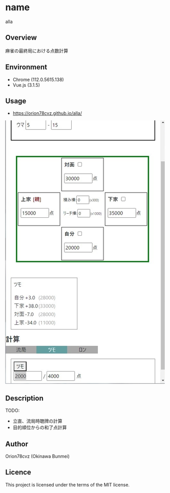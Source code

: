 # name

alla

## Overview

麻雀の最終局における点数計算

## Environment

- Chrome (112.0.5615.138)
- Vue.js (3.1.5)

## Usage

- https://orion78cvz.github.io/alla/

![screenshot](screenshot.jpg)

## Description

TODO:
- 立直、流局時聴牌の計算
- 目的順位からの和了点計算

## Author

Orion78cvz (Okinawa Bunmei)

## Licence

This project is licensed under the terms of the MIT license.
